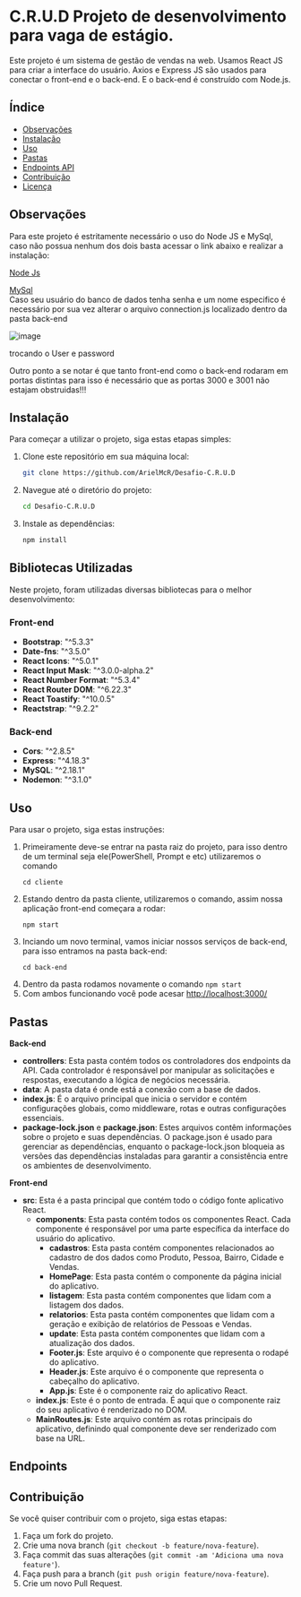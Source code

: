# C.R.U.D Projeto de desenvolvimento para vaga de estágio.
Este projeto é um sistema de gestão de vendas na web. Usamos React JS para criar a interface do usuário. Axios e Express JS são usados para conectar o front-end e o back-end. E o back-end é construído com Node.js.
## Índice

- [Observações](#observações)
- [Instalação](#instalação)
- [Uso](#uso)
- [Pastas](#Pasta)
- [Endpoints API](#Endpoints)
- [Contribuição](#contribuição)
- [Licença](#licença)

## Observações
Para este projeto é estritamente necessário o uso do Node JS e MySql, caso não possua nenhum dos dois basta acessar o link abaixo e realizar a instalação:

[Node Js](https://nodejs.org/en)

[MySql](https://dev.mysql.com/downloads/workbench/)
</br> 
Caso seu usuário do banco de dados tenha senha e um nome especifico é necessário por sua vez alterar o arquivo connection.js localizado dentro da pasta back-end

![image](https://github.com/ArielMcR/Desafio-C.R.U.D/assets/91798390/08b46e6a-15a7-41f3-b591-df0e27da0055)

trocando o User e password

Outro ponto a se notar é que tanto front-end como o back-end rodaram em portas distintas para isso é necessário que as portas 3000 e 3001 não estajam obstruidas!!!

## Instalação

Para começar a utilizar o projeto, siga estas etapas simples:

1. Clone este repositório em sua máquina local:

    ```bash
    git clone https://github.com/ArielMcR/Desafio-C.R.U.D
    ```

2. Navegue até o diretório do projeto:

    ```bash
    cd Desafio-C.R.U.D
    ```

3. Instale as dependências:

    ```bash
    npm install
    ```
## Bibliotecas Utilizadas

Neste projeto, foram utilizadas diversas bibliotecas para o melhor desenvolvimento:

### Front-end

- **Bootstrap**: "^5.3.3"
- **Date-fns**: "^3.5.0"
- **React Icons**: "^5.0.1"
- **React Input Mask**: "^3.0.0-alpha.2"
- **React Number Format**: "^5.3.4"
- **React Router DOM**: "^6.22.3"
- **React Toastify**: "^10.0.5"
- **Reactstrap**: "^9.2.2"

### Back-end

- **Cors**: "^2.8.5"
- **Express**: "^4.18.3"
- **MySQL**: "^2.18.1"
- **Nodemon**: "^3.1.0"

## Uso

Para usar o projeto, siga estas instruções:

1. Primeiramente deve-se entrar na pasta raiz do projeto, para isso dentro de um terminal seja ele(PowerShell, Prompt e etc) utilizaremos o comando
    ```
    cd cliente
    ````
2. Estando dentro da pasta cliente, utilizaremos o comando, assim nossa aplicação front-end começara a rodar:
    ```
    npm start
    ````
3. Inciando um novo terminal, vamos iniciar nossos serviços de back-end, para isso entramos na pasta back-end:
    ```
    cd back-end
    ````
4. Dentro da pasta rodamos novamente o comando `npm start`
5. Com ambos funcionando você pode acesar [http://localhost:3000/](http://localhost:3000)
## Pastas
**Back-end**
* **controllers**: Esta pasta contém todos os controladores dos endpoints da API. Cada controlador é responsável por manipular as solicitações e respostas, executando a lógica de negócios necessária.
* **data**: A pasta data é onde está a conexão com a base de dados.
* **index.js**: É o arquivo principal que inicia o servidor e contém configurações globais, como middleware, rotas e outras configurações essenciais.
* **package-lock.json** e **package.json**: Estes arquivos contêm informações sobre o projeto e suas dependências. O package.json é usado para gerenciar as dependências, enquanto o package-lock.json bloqueia as versões das dependências instaladas para garantir a consistência entre os ambientes de desenvolvimento.

**Front-end**
- **src**: Esta é a pasta principal que contém todo o código fonte aplicativo React.
    - **components**: Esta pasta contém todos os componentes React. Cada componente é responsável por uma parte específica da interface do usuário do aplicativo.
        - **cadastros**: Esta pasta contém componentes relacionados ao cadastro de dos dados como Produto, Pessoa, Bairro, Cidade e Vendas.
        - **HomePage**: Esta pasta contém o componente da página inicial do aplicativo.
        - **listagem**: Esta pasta contém componentes que lidam com a listagem dos dados.
        - **relatorios**: Esta pasta contém componentes que lidam com a geração e exibição de relatórios de Pessoas e Vendas.
        - **update**: Esta pasta contém componentes que lidam com a atualização dos dados.
        - **Footer.js**: Este arquivo é o componente que representa o rodapé do aplicativo.
        - **Header.js**: Este arquivo é o componente que representa o cabeçalho do aplicativo.
        - **App.js**: Este é o componente raiz do aplicativo React.
    - **index.js**: Este é o ponto de entrada. É aqui que o componente raiz do seu aplicativo é renderizado no DOM.
    - **MainRoutes.js**: Este arquivo contém as rotas principais do  aplicativo, definindo qual componente deve ser renderizado com base na URL.

## Endpoints


## Contribuição

Se você quiser contribuir com o projeto, siga estas etapas:

1. Faça um fork do projeto.
2. Crie uma nova branch (`git checkout -b feature/nova-feature`).
3. Faça commit das suas alterações (`git commit -am 'Adiciona uma nova feature'`).
4. Faça push para a branch (`git push origin feature/nova-feature`).
5. Crie um novo Pull Request.


